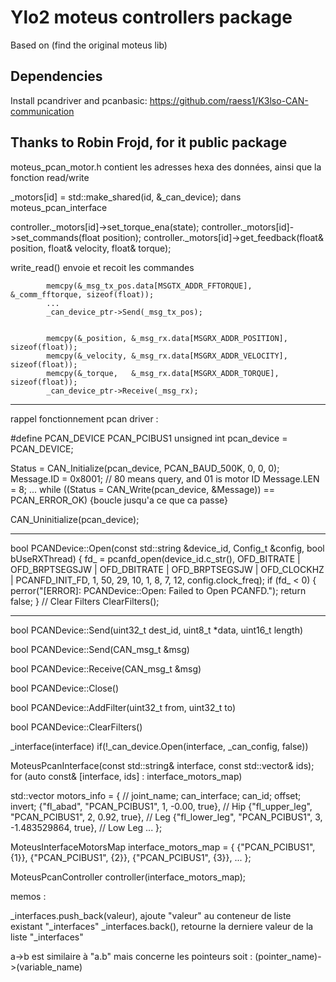 # Ylo2 moteus controllers package

Based on (find the original moteus lib)

## Dependencies

Install pcandriver and pcanbasic: https://github.com/raess1/K3lso-CAN-communication
## Thanks to Robin Frojd, for it public package

moteus_pcan_motor.h   contient les adresses hexa des données, ainsi que la fonction read/write

_motors[id] = std::make_shared<MoteusPcanMotor>(id, &_can_device);       dans moteus_pcan_interface

controller._motors[id]->set_torque_ena(state);
controller._motors[id]->set_commands(float position);
controller._motors[id]->get_feedback(float& position, float& velocity, float& torque);


write_read() envoie et recoit les commandes

            memcpy(&_msg_tx_pos.data[MSGTX_ADDR_FFTORQUE], &_comm_fftorque, sizeof(float));
            ...
            _can_device_ptr->Send(_msg_tx_pos);


            memcpy(&_position, &_msg_rx.data[MSGRX_ADDR_POSITION], sizeof(float));
            memcpy(&_velocity, &_msg_rx.data[MSGRX_ADDR_VELOCITY], sizeof(float));
            memcpy(&_torque,   &_msg_rx.data[MSGRX_ADDR_TORQUE],   sizeof(float));
            _can_device_ptr->Receive(_msg_rx);




---------------------------------------------------------------------------------------------------------

rappel fonctionnement pcan driver :

#define PCAN_DEVICE		PCAN_PCIBUS1
unsigned int pcan_device = PCAN_DEVICE;

Status = CAN_Initialize(pcan_device, PCAN_BAUD_500K, 0, 0, 0);
	Message.ID = 0x8001;    // 80 means query, and 01 is motor ID
	Message.LEN = 8;
    ...
while ((Status = CAN_Write(pcan_device, &Message)) == PCAN_ERROR_OK) {boucle jusqu'a ce que ca passe}

CAN_Uninitialize(pcan_device);


---------------------------------------------------------------------------------------------------------

bool PCANDevice::Open(const std::string &device_id, Config_t &config, bool bUseRXThread)
{
    fd_ = pcanfd_open(device_id.c_str(), OFD_BITRATE | OFD_BRPTSEGSJW | OFD_DBITRATE | OFD_BRPTSEGSJW | OFD_CLOCKHZ | PCANFD_INIT_FD, 1, 50, 29, 10, 1, 8, 7, 12, config.clock_freq);
    if (fd_ < 0)
    {
        perror("[ERROR]: PCANDevice::Open: Failed to Open PCANFD.");
        return false;
    }
    // Clear Filters
    ClearFilters();

---------------------------------------------------------------------------------------------------------

bool PCANDevice::Send(uint32_t dest_id, uint8_t *data, uint16_t length)

bool PCANDevice::Send(CAN_msg_t &msg)

bool PCANDevice::Receive(CAN_msg_t &msg)

bool PCANDevice::Close()

bool PCANDevice::AddFilter(uint32_t from, uint32_t to)

bool PCANDevice::ClearFilters()



_interface(interface)
if(!_can_device.Open(interface, _can_config, false))

MoteusPcanInterface(const std::string& interface, const std::vector<int>& ids);
for (auto const& [interface, ids] : interface_motors_map)


std::vector<MotorInfo> motors_info = {
    // joint_name;   can_interface;   can_id;   offset;    invert;
    {"fl_abad",      "PCAN_PCIBUS1",    1,      -0.00,     true}, // Hip
    {"fl_upper_leg", "PCAN_PCIBUS1",    2,       0.92,     true}, // Leg
    {"fl_lower_leg", "PCAN_PCIBUS1",    3,  -1.483529864,  true}, // Low Leg
    ...
};


MoteusInterfaceMotorsMap interface_motors_map = {
    {"PCAN_PCIBUS1", {1}},
    {"PCAN_PCIBUS1", {2}},
    {"PCAN_PCIBUS1", {3}},
    ...
};


MoteusPcanController controller(interface_motors_map);


memos :

_interfaces.push_back(valeur),  ajoute "valeur" au conteneur de liste existant "_interfaces"
_interfaces.back(),             retourne la derniere valeur de la liste "_interfaces"

a->b   est similaire à  "a.b" mais concerne les pointeurs   soit : (pointer_name)->(variable_name)

